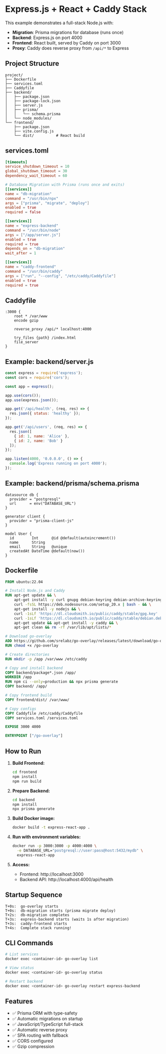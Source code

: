 # Express.js + React + Caddy Stack

This example demonstrates a full-stack Node.js with:
- **Migration**: Prisma migrations for database (runs once)
- **Backend**: Express.js on port 4000
- **Frontend**: React built, served by Caddy on port 3000
- **Proxy**: Caddy does reverse proxy from `/api/*` to Express

## Project Structure

```
project/
├── Dockerfile
├── services.toml
├── Caddyfile
├── backend/
│   ├── package.json
│   ├── package-lock.json
│   ├── server.js
│   ├── prisma/
│   │   └── schema.prisma
│   └── node_modules/
└── frontend/
    ├── package.json
    ├── vite.config.js
    └── dist/          # React build
```

## services.toml

```toml
[timeouts]
service_shutdown_timeout = 10
global_shutdown_timeout = 30
dependency_wait_timeout = 60

# Database Migration with Prisma (runs once and exits)
[[services]]
name = "db-migration"
command = "/usr/bin/npx"
args = ["prisma", "migrate", "deploy"]
enabled = true
required = false

[[services]]
name = "express-backend"
command = "/usr/bin/node"
args = ["/app/server.js"]
enabled = true
required = true
depends_on = "db-migration"
wait_after = 1

[[services]]
name = "caddy-frontend"
command = "/usr/bin/caddy"
args = ["run", "--config", "/etc/caddy/Caddyfile"]
enabled = true
required = true
```

## Caddyfile

```caddy
:3000 {
    root * /var/www
    encode gzip
    
    reverse_proxy /api/* localhost:4000
    
    try_files {path} /index.html
    file_server
}
```

## Example: backend/server.js

```javascript
const express = require('express');
const cors = require('cors');

const app = express();

app.use(cors());
app.use(express.json());

app.get('/api/health', (req, res) => {
  res.json({ status: 'healthy' });
});

app.get('/api/users', (req, res) => {
  res.json([
    { id: 1, name: 'Alice' },
    { id: 2, name: 'Bob' }
  ]);
});

app.listen(4000, '0.0.0.0', () => {
  console.log('Express running on port 4000');
});
```

## Example: backend/prisma/schema.prisma

```prisma
datasource db {
  provider = "postgresql"
  url      = env("DATABASE_URL")
}

generator client {
  provider = "prisma-client-js"
}

model User {
  id        Int      @id @default(autoincrement())
  name      String
  email     String   @unique
  createdAt DateTime @default(now())
}
```

## Dockerfile

```dockerfile
FROM ubuntu:22.04

# Install Node.js and Caddy
RUN apt-get update && \
    apt-get install -y curl gnupg debian-keyring debian-archive-keyring apt-transport-https && \
    curl -fsSL https://deb.nodesource.com/setup_20.x | bash - && \
    apt-get install -y nodejs && \
    curl -1sLf 'https://dl.cloudsmith.io/public/caddy/stable/gpg.key' | gpg --dearmor -o /usr/share/keyrings/caddy-stable-archive-keyring.gpg && \
    curl -1sLf 'https://dl.cloudsmith.io/public/caddy/stable/debian.deb.txt' | tee /etc/apt/sources.list.d/caddy-stable.list && \
    apt-get update && apt-get install -y caddy && \
    apt-get clean && rm -rf /var/lib/apt/lists/*

# Download go-overlay
ADD https://github.com/srelabz/go-overlay/releases/latest/download/go-overlay /go-overlay
RUN chmod +x /go-overlay

# Create directories
RUN mkdir -p /app /var/www /etc/caddy

# Copy and install backend
COPY backend/package*.json /app/
WORKDIR /app
RUN npm ci --only=production && npx prisma generate
COPY backend/ /app/

# Copy frontend build
COPY frontend/dist/ /var/www/

# Copy configs
COPY Caddyfile /etc/caddy/Caddyfile
COPY services.toml /services.toml

EXPOSE 3000 4000

ENTRYPOINT ["/go-overlay"]
```

## How to Run

1. **Build Frontend:**
   ```bash
   cd frontend
   npm install
   npm run build
   ```

2. **Prepare Backend:**
   ```bash
   cd backend
   npm install
   npx prisma generate
   ```

3. **Build Docker image:**
   ```bash
   docker build -t express-react-app .
   ```

4. **Run with environment variables:**
   ```bash
   docker run -p 3000:3000 -p 4000:4000 \
     -e DATABASE_URL="postgresql://user:pass@host:5432/mydb" \
     express-react-app
   ```

5. **Access:**
   - Frontend: http://localhost:3000
   - Backend API: http://localhost:4000/api/health

## Startup Sequence

```
T+0s:  go-overlay starts
T+0s:  db-migration starts (prisma migrate deploy)
T+2s:  db-migration completes
T+3s:  express-backend starts (waits 1s after migration)
T+3s:  caddy-frontend starts
T+4s:  Complete stack running!
```

## CLI Commands

```bash
# List services
docker exec <container-id> go-overlay list

# View status
docker exec <container-id> go-overlay status

# Restart backend
docker exec <container-id> go-overlay restart express-backend
```

## Features

- ✅ Prisma ORM with type-safety
- ✅ Automatic migrations on startup
- ✅ JavaScript/TypeScript full-stack
- ✅ Automatic reverse proxy
- ✅ SPA routing with fallback
- ✅ CORS configured
- ✅ Gzip compression
